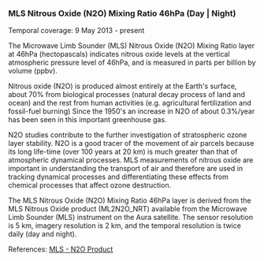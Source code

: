 ### MLS Nitrous Oxide (N2O) Mixing Ratio 46hPa (Day | Night)
Temporal coverage: 9 May 2013 - present

The Microwave Limb Sounder (MLS) Nitrous Oxide (N2O) Mixing Ratio layer at 46hPa (hectopascals) indicates nitrous oxide levels at the vertical atmospheric pressure level of 46hPa, and is measured in parts per billion by volume (ppbv).

Nitrous oxide (N2O) is produced almost entirely at the Earth's surface, about 70% from biological processes (natural decay process of land and ocean) and the rest from human activities (e.g. agricultural fertilization and fossil-fuel burning) Since the 1950's an increase in N2O of about 0.3%/year has been seen in this important greenhouse gas.

N2O studies contribute to the further investigation of stratospheric ozone layer stability. N2O is a good tracer of the movement of air parcels because its long life-time (over 100 years at 20 km) is much greater than that of atmospheric dynamical processes. MLS measurements of nitrous oxide are important in understanding the transport of air and therefore are used in tracking dynamical processes and differentiating these effects from chemical processes that affect ozone destruction.

The MLS Nitrous Oxide (N2O) Mixing Ratio 46hPa layer is derived from the MLS Nitrous Oxide product (ML2N2O_NRT) available from the Microwave Limb Sounder (MLS) instrument on the Aura satellite. The sensor resolution is 5 km, imagery resolution is 2 km, and the temporal resolution is twice daily (day and night).

References: [MLS - N2O Product](mls.jpl.nasa.gov/products/n2o_product.php)
